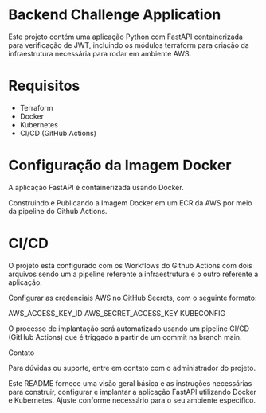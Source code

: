 # Backend Challenge Application

Este projeto contém uma aplicação Python com FastAPI containerizada para verificação de JWT, incluindo os módulos terraform para criação da infraestrutura necessária para rodar em ambiente AWS.

# Requisitos

- Terraform
- Docker
- Kubernetes
- CI/CD (GitHub Actions)

# Configuração da Imagem Docker

A aplicação FastAPI é containerizada usando Docker. 

Construindo e Publicando a Imagem Docker em um ECR da AWS por meio da pipeline do Github Actions.

# CI/CD

O projeto está configurado com os Workflows do Github Actions com dois arquivos sendo um a pipeline referente a infraestrutura e o outro referente a aplicação.

Configurar as credenciais AWS no GitHub Secrets, com o seguinte formato:

AWS_ACCESS_KEY_ID
AWS_SECRET_ACCESS_KEY
KUBECONFIG

O processo de implantação será automatizado usando um pipeline CI/CD (GitHub Actions) que é triggado a partir de um commit na branch main. 



Contato

Para dúvidas ou suporte, entre em contato com o administrador do projeto.

Este README fornece uma visão geral básica e as instruções necessárias para construir, configurar e implantar a aplicação FastAPI utilizando Docker e Kubernetes. Ajuste conforme necessário para o seu ambiente específico.
